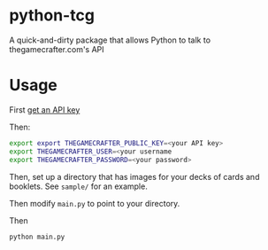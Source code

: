 # python-tcg
A quick-and-dirty package that allows Python to talk to thegamecrafter.com's API

# Usage

First [get an API key](https://help.thegamecrafter.com/article/150-developer-api)

Then:
```bash
export export THEGAMECRAFTER_PUBLIC_KEY=<your API key>
export THEGAMECRAFTER_USER=<your username
export THEGAMECRAFTER_PASSWORD=<your password>
```

Then, set up a directory that has images for your decks of cards and booklets. See `sample/` for an example.

Then modify `main.py` to point to your directory.

Then

```bash
python main.py
```
